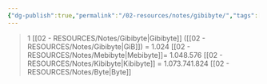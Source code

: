 ```yaml
---
{"dg-publish":true,"permalink":"/02-resources/notes/gibibyte/","tags":["mathe/binärzahlen"],"noteIcon":"","updated":"2025-03-24T09:10:32.000+01:00"}
---
```


>1 [[02 - RESOURCES/Notes/Gibibyte\|Gibibyte]] ([[02 - RESOURCES/Notes/Gibibyte\|GiB]]) = 1.024 [[02 - RESOURCES/Notes/Mebibyte\|Mebibyte]]= 1.048.576 [[02 - RESOURCES/Notes/Kibibyte\|Kibibyte]] = 1.073.741.824 [[02 - RESOURCES/Notes/Byte\|Byte]]